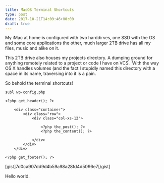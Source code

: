 ```yaml
---
title: MacOS Terminal Shortcuts
type: post
date: 2017-10-21T14:09:46+00:00
draft: true
---
```

My iMac at home is configured with two harddirves, one SSD with the OS and some core applications the other, much larger 2TB drive has all my files, music and alike on it.

This 2TB drive also houses my projects directory. A dumping ground for anything remotely related to a project or code I have on VCS.  With the way OS X handles volumes (and the fact I stupidly named this directory with a space in its name, traversing into it is a pain.

So behold the terminal shortcuts!

    subl wp-config.php

    <?php get_header(); ?>
    
    	<div class="container">
    		<div class="row">
    			<div class="col-xs-12">
    				
    				<?php the_post(); ?>
    				<?php the_content(); ?>
    
    			</div>
    		</div>
    	</div>
    
    <?php get_footer(); ?>
    
    

[gist]7d0ca907dd9d4b59a98a28fd4d5096e7[/gist]

Hello world.
